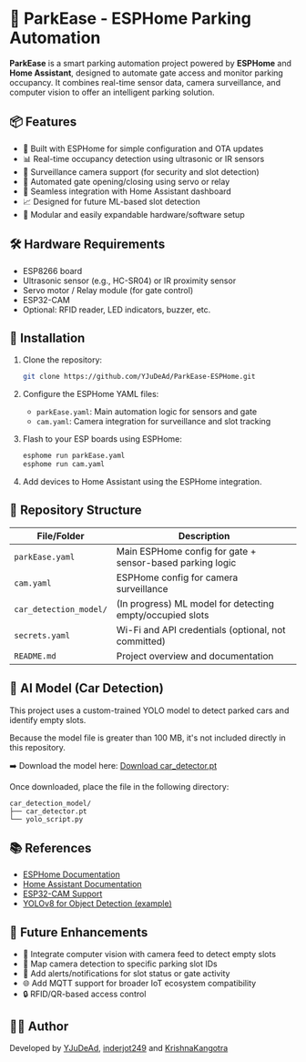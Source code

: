 # 🚗 ParkEase - ESPHome Parking Automation

**ParkEase** is a smart parking automation project powered by **ESPHome** and **Home Assistant**, designed to automate gate access and monitor parking occupancy. It combines real-time sensor data, camera surveillance, and computer vision to offer an intelligent parking solution.

## 📦 Features

- 🔌 Built with ESPHome for simple configuration and OTA updates
- 📊 Real-time occupancy detection using ultrasonic or IR sensors
- 📸 Surveillance camera support (for security and slot detection)
- 🚪 Automated gate opening/closing using servo or relay
- 🧠 Seamless integration with Home Assistant dashboard
- 📈 Designed for future ML-based slot detection
- 🔧 Modular and easily expandable hardware/software setup

## 🛠 Hardware Requirements

- ESP8266 board
- Ultrasonic sensor (e.g., HC-SR04) or IR proximity sensor
- Servo motor / Relay module (for gate control)
- ESP32-CAM
- Optional: RFID reader, LED indicators, buzzer, etc.

## 🧾 Installation

1. Clone the repository:
   ```bash
   git clone https://github.com/YJuDeAd/ParkEase-ESPHome.git
   ````

2. Configure the ESPHome YAML files:

   * `parkEase.yaml`: Main automation logic for sensors and gate
   * `cam.yaml`: Camera integration for surveillance and slot tracking

3. Flash to your ESP boards using ESPHome:

   ```bash
   esphome run parkEase.yaml
   esphome run cam.yaml
   ```

4. Add devices to Home Assistant using the ESPHome integration.

## 📁 Repository Structure

| File/Folder            | Description                                               |
| ---------------------- | --------------------------------------------------------- |
| `parkEase.yaml`        | Main ESPHome config for gate + sensor-based parking logic |
| `cam.yaml`             | ESPHome config for camera surveillance                    |
| `car_detection_model/` | (In progress) ML model for detecting empty/occupied slots |
| `secrets.yaml`         | Wi-Fi and API credentials (optional, not committed)       |
| `README.md`            | Project overview and documentation                        |

## 🧠 AI Model (Car Detection)
This project uses a custom-trained YOLO model to detect parked cars and identify empty slots.

Because the model file is greater than 100 MB, it's not included directly in this repository.

➡️ Download the model here: 
[Download car_detector.pt](https://drive.google.com/file/d/1A5-zxTA45bOEvrlhjU-sA8Ej1eDgjnVY/view?usp=sharing)

Once downloaded, place the file in the following directory:
```
car_detection_model/
├── car_detector.pt
└── yolo_script.py
```

## 📚 References

* [ESPHome Documentation](https://esphome.io/)
* [Home Assistant Documentation](https://www.home-assistant.io/)
* [ESP32-CAM Support](https://esphome.io/components/esp32_camera.html)
* [YOLOv8 for Object Detection (example)](https://docs.ultralytics.com/models/yolov8/)

## 🎯 Future Enhancements

* 🧠 Integrate computer vision with camera feed to detect empty slots
* 📍 Map camera detection to specific parking slot IDs
* 🔔 Add alerts/notifications for slot status or gate activity
* 🌐 Add MQTT support for broader IoT ecosystem compatibility
* 🔒 RFID/QR-based access control

## 🧑‍💻 Author

Developed by [YJuDeAd](https://github.com/YJuDeAd), [inderjot249](https://github.com/inderjot249) and [KrishnaKangotra](https://github.com/KrishnaKangotra)
